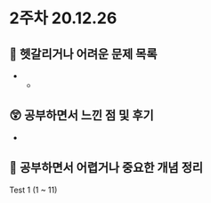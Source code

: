 # 2주차 20.12.26

## 🔮 헷갈리거나 어려운 문제 목록
- - 

## 😲 공부하면서 느낀 점 및 후기
- 

## 👻 공부하면서 어렵거나 중요한 개념 정리

Test 1 (1 ~ 11)

